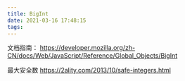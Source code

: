 ```yaml
---
title: BigInt
date: 2021-03-16 17:48:15
tags:
---
```

文档指南：
https://developer.mozilla.org/zh-CN/docs/Web/JavaScript/Reference/Global_Objects/BigInt


最大安全数
https://2ality.com/2013/10/safe-integers.html